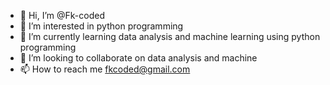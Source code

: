 - 👋 Hi, I’m @Fk-coded 
- 👀 I’m interested in python programming
- 🌱 I’m currently learning data analysis and machine learning using python programming
- 💞️ I’m looking to collaborate on data analysis and machine
- 📫 How to reach me fkcoded@gmail.com

<!---
Fk-coded/Fk-coded is a ✨ special ✨ repository because its `README.md` (this file) appears on your GitHub profile.
You can click the Preview link to take a look at your changes.
--->
